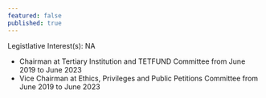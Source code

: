 ```yaml
---
featured: false
published: true
---
```

Legistlative Interest(s): NA

* Chairman at Tertiary Institution and TETFUND Committee from June 2019 to June 2023
* Vice Chairman at Ethics, Privileges and Public Petitions Committee from June 2019 to June 2023
